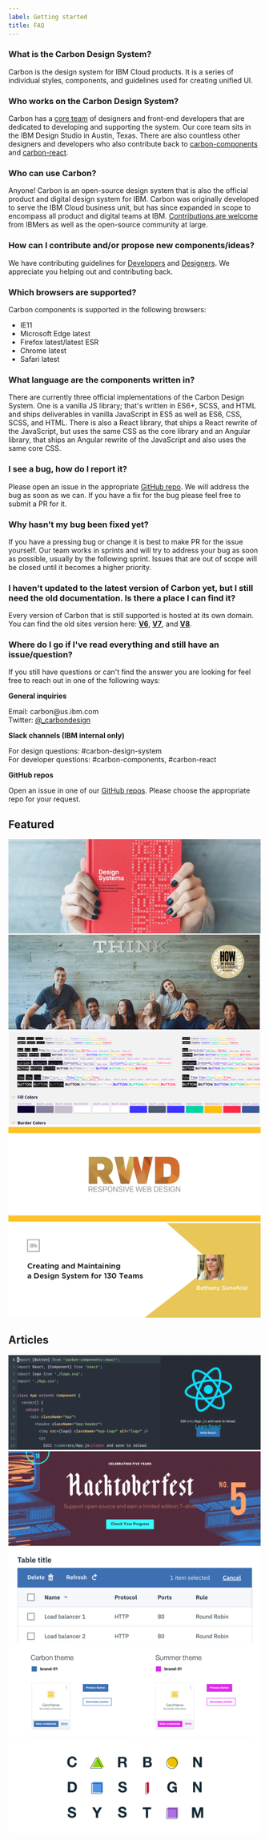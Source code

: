```yaml
---
label: Getting started
title: FAQ
---
```


### What is the Carbon Design System?

Carbon is the design system for IBM Cloud products. It is a series of individual styles, components, and guidelines used for creating unified UI.

### Who works on the Carbon Design System?

Carbon has a [core team](https://github.com/orgs/carbon-design-system/people) of designers and front-end developers that are dedicated to developing and supporting the system. Our core team sits in the IBM Design Studio in Austin, Texas. There are also countless other designers and developers who also contribute back to [carbon-components](https://github.com/ibm/carbon-components#contributors) and [carbon-react](https://github.com/ibm/carbon-components-react#contributors).

### Who can use Carbon?

Anyone! Carbon is an open-source design system that is also the official product and digital design system for IBM. Carbon was originally developed to serve the IBM Cloud business unit, but has since expanded in scope to encompass all product and digital teams at IBM. [Contributions are welcome](/getting-started/contributing) from IBMers as well as the open-source community at large.

### How can I contribute and/or propose new components/ideas?

We have contributing guidelines for [Developers](/getting-started/contributing/developers) and [Designers](/getting-started/contributing/designers). We appreciate you helping out and contributing back.

### Which browsers are supported?

Carbon components is supported in the following browsers:

- IE11
- Microsoft Edge latest
- Firefox latest/latest ESR
- Chrome latest
- Safari latest

### What language are the components written in?

There are currently three official implementations of the Carbon Design System. One is a vanilla JS library; that's written in ES6+, SCSS, and HTML and ships deliverables in vanilla JavaScript in ES5 as well as ES6, CSS, SCSS, and HTML. There is also a React library, that ships a React rewrite of the JavaScript, but uses the same CSS as the core library and an Angular library, that ships an Angular rewrite of the JavaScript and also uses the same core CSS.

### I see a bug, how do I report it?

Please open an issue in the appropriate [GitHub repo](https://github.com/carbon-design-system). We will address the bug as soon as we can. If you have a fix for the bug please feel free to submit a PR for it.

### Why hasn't my bug been fixed yet?

If you have a pressing bug or change it is best to make PR for the issue yourself. Our team works in sprints and will try to address your bug as soon as possible, usually by the following sprint. Issues that are out of scope will be closed until it becomes a higher priority.

### I haven't updated to the latest version of Carbon yet, but I still need the old documentation. Is there a place I can find it?

Every version of Carbon that is still supported is hosted at its own domain. You can find the old sites version here:
**[V6](http://v6.carbondesignsystem.com/)**, **[V7](http://v7.carbondesignsystem.com/)**, and **[V8](http://v8.carbondesignsystem.com/)**.

### Where do I go if I've read everything and still have an issue/question?

If you still have questions or can't find the answer you are looking for feel free to reach out in one of the following ways:

**General inquiries**

<p>Email: carbon@us.ibm.com </br>
Twitter: <a href="https://twitter.com/_carbondesign" target="_blank">@_carbondesign</a></p>

**Slack channels (IBM internal only)**

<p>For design questions: #carbon-design-system<br>
For developer questions: #carbon-components, #carbon-react</p>

**GitHub repos**

<p>Open an issue in one of our <a href="https://github.com/carbon-design-system">GitHub repos</a>. Please choose the appropriate repo for your request.</p>

## Featured

<flex-group>
<clickable-tile
    type="article"
    title="Smashing Magazine's “Design Systems” Book"
    href="https://www.smashingmagazine.com/design-systems-book/"
    >
    <img src="images/article-1.png" alt="Data Table updates in Carbon React v5.22.0" />
</clickable-tile>
<clickable-tile
    type="article"
    title="Winter 2017 HOW In-House Design Award Winner"
    href="http://www.howdesign.com/84-award-winning-projects-from-in-house-design-teams/"
    >
    <img src="images/article-2.png" alt="Winter 2017 HOW In-House Design Award Winner" />
</clickable-tile>
<clickable-tile
    type="article"
    title="Path to Design System Maturity"
    href="https://medium.com/ux-power-tools/the-path-to-design-system-maturity-d403daba692a"
    >
    <img src="images/article-3.png" alt="Path to Design System Maturity" />
</clickable-tile>
<clickable-tile
    type="article"
    title="Responsive Web Design Podcast"
    href="https://responsivewebdesign.com/podcast/ibm-carbon/"
    >
    <img src="images/article-4a.png" alt="Responsive Web Design Podcast" />
</clickable-tile>
<clickable-tile
    type="article"
    title="UX Pin Virtual Design Summit"
    href="https://www.youtube.com/watch?v=eSvq5MieOdw&t=144s"
    >
    <img src="images/article-5a.png" alt="UX Pin Virtual Design Summit" />
</clickable-tile>
</flex-group>

## Articles

<flex-group>
<clickable-tile
    type="article"
    title="Up & Running with Carbon React in less than 5 minutes"
    author="Josh Black"
    date="October 19, 2018"
    href="https://medium.com/carbondesign/up-running-with-carbon-react-in-less-than-5-minutes-25d43cca059e"
    >
    <img src="images/article-8.png" alt="Up & Running with Carbon React in less than 5 minutes" />
</clickable-tile>
<clickable-tile
    type="article"
    title="Hacktoberfest with Carbon"
    author="Josh Black"
    date="October 16, 2018"
    href="https://medium.com/carbondesign/hacktoberfest-with-carbon-95c48943f586"
    >
    <img src="images/article-7.png" alt="Hacktoberfest with Carbon" />
</clickable-tile>
<clickable-tile
    type="article"
    title="Data Table updates in Carbon React v5.22.0"
    author="Josh Black"
    date="February 20, 2018"
    href="https://medium.com/carbondesign/data-table-updates-in-carbon-react-v5-22-0-6da0c24a96d6"
    >
    <img src="images/article-6.png" alt="Data Table updates in Carbon React v5.22.0" />
</clickable-tile>
<clickable-tile
    type="article"
    title="Introducing Carbon Themes"
    author="Bethany Sonefield"
    date="August 11, 2017"
    href="https://medium.com/design-ibm/introducing-carbon-themes-83d3985a8627"
    >
    <img src="images/article-4.png" alt="Introducing Carbon Themes" />
</clickable-tile>
<clickable-tile
    type="article"
    title="Carbon: Designing inside Big Blue"
    author="Bethany Sonefield"
    date="March 30, 2017"
    href="https://medium.com/design-ibm/carbon-designing-inside-big-blue-8577883cfe42"
    >
    <img src="images/article-5.png" alt="Carbon: Designing inside Big Blue" />
</clickable-tile>
</flex-group>
